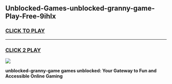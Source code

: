 
## Unblocked-Games-unblocked-granny-game-Play-Free-9ihlx
<h3>
<a href="https://premium76.site?title=unblocked-granny-game&ref=21A">CLICK TO PLAY</a></h3>
<hr>

<h3>
<a href="https://premium76.site?title=unblocked-granny-game&ref=21A">CLICK 2 PLAY</a>
  
</h3>

<a href="https://premium76.site?title=unblocked-granny-game&ref=21A"><img src="https://clearcache.store/games.png"></a>


**unblocked-granny-game games unblocked: Your Gateway to Fun and Accessible Online Gaming**
